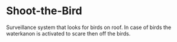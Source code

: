 # Shoot-the-Bird
Surveillance system that looks for birds on roof. In case of birds the waterkanon is activated to scare then off the birds.
